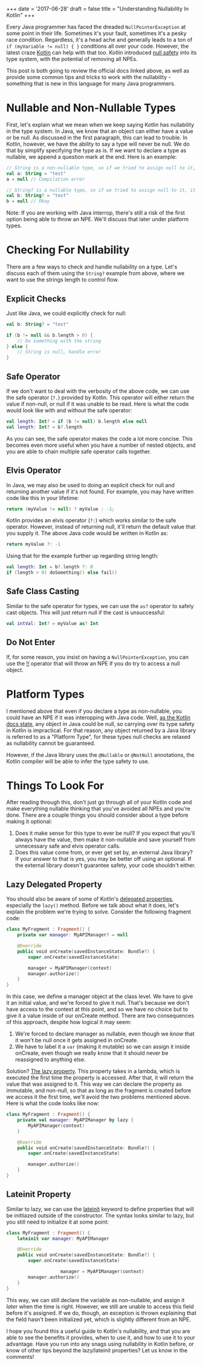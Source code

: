 +++
date = '2017-06-28'
draft = false
title = "Understanding Nullability In Kotlin"
+++

Every Java programmer has faced the dreaded `NullPointerException` at some point in their life. Sometimes it's your fault, sometimes it's a pesky race condition. Regardless, it's a head ache and generally leads to a ton of `if (myVariable != null) { }` conditions all over your code. However, the latest craze [Kotlin](https://kotlinlang.org) can help with that too. Kotlin introduced [null safety](https://kotlinlang.org/docs/reference/null-safety.html) into its type system, with the potential of removing all NPEs. 

This post is both going to review the official docs linked above, as well as provide some common tips and tricks to work with the nullability - something that is new in this language for many Java programmers.

<!--more-->

# Nullable and Non-Nullable Types

First, let's explain what we mean when we keep saying Kotlin has nullability in the type system. In Java, we know that an object can either have a value or be null. As discussed in the first paragraph, this can lead to trouble. In Kotlin, however, we have the ability to say a type will never be null. We do that by simplify specifying the type as is. If we want to declare a type as nullable, we append a question mark at the end. Here is an example:

```kotlin
// String is a non-nullable type, so if we tried to assign null to it, there would be a compilation error
val a: String = "test"
a = null // Compilation error

// String? is a nullable type, so if we tried to assign null to it, it would accept it
val b: String? = "test"
b = null // Okay
```

Note: If you are working with Java interrop, there's still a risk of the first option being able to throw an NPE. We'll discuss that later under platform types.

# Checking For Nullability

There are a few ways to check and handle nullability on a type. Let's discuss each of them using the `String?` example from above, where we want to use the strings length to control flow.

## Explicit Checks

Just like Java, we could explicitly check for null:

```kotlin
val b: String? = "test"

if (b != null && b.length > 0) {
    // Do something with the string
} else {
    // String is null, handle error
}
```

## Safe Operator

If we don't want to deal with the verbosity of the above code, we can use the safe operator (`?.`) provided by Kotlin. This operator will either return the value if non-null, or null if it was unable to be read. Here is what the code would look like with and without the safe operator:

```kotlin
val length: Int? = if (b != null) b.length else null
val length: Int? = b?.length
```

As you can see, the safe operator makes the code a lot more concise. This becomes even more useful when you have a number of nested objects, and you are able to chain multiple safe operator calls together.

## Elvis Operator

In Java, we may also be used to doing an explicit check for null and returning another value if it's not found. For example, you may have written code like this in your lifetime:

```java
return (myValue != null) ? myValue : -1;
```

Kotlin provides an elvis operator (`?:`) which works similar to the safe operator. However, instead of returning null, it'll return the default value that you supply it. The above Java code would be written in Kotlin as:

```kotlin
return myValue ?: -1
```

Using that for the example further up regarding string length:

```kotlin
val length: Int = b?.length ?: 0
if (length > 0) doSomething() else fail()
```

## Safe Class Casting

Similar to the safe operator for types, we can use the `as?` operator to safely cast objects. This will just return null if the cast is unsuccessful:

```kotlin
val intVal: Int? = myValue as? Int
```

## Do Not Enter

If, for some reason, you insist on having a `NullPointerException`, you can use the [!!](https://kotlinlang.org/docs/reference/null-safety.html#the--operator) operator that will throw an NPE if you do try to access a null object.

# Platform Types

I mentioned above that even if you declare a type as non-nullable, you could have an NPE if it was interopping with Java code. Well, [as the Kotlin docs state](https://kotlinlang.org/docs/reference/java-interop.html#null-safety-and-platform-types), any object in Java could be null, so carrying over its type safety in Kotlin is impractical. For that reason, any object returned by a Java library is referred to as a "Platform Type", for these types null checks are relaxed as nullability cannot be guaranteed.

However, if the Java library uses the `@Nullable` or `@NotNull` annotations, the Kotlin compiler will be able to infer the type safety to use.

# Things To Look For

After reading through this, don't just go through all of your Kotlin code and make everything nullable thinking that you've avoided all NPEs and you're done. There are a couple things you should consider about a type before making it optional:

1. Does it make sense for this type to ever be null? If you expect that you'll always have the value, then make it non-nullable and save yourself from unnecessary safe and elvis operator calls.
2. Does this value come from, or ever get set by, an external Java library? If your answer to that is yes, you may be better off using an optional. If the external library doesn't guarantee safety, your code shouldn't either.

## Lazy Delegated Property

You should also be aware of some of Kotlin's [delegated properties](https://kotlinlang.org/docs/reference/delegated-properties.html), especially the `lazy()` method. Before we talk about what it does, let's explain the problem we're trying to solve. Consider the following fragment code:

```kotlin
class MyFragment : Fragment() {
    private var manager: MyAPIManager? = null

    @Override
    public void onCreate(savedInstanceState: Bundle?) {
        super.onCreate(savedInstanceState)

        manager = MyAPIManager(context)
        manager.authorize()
    }
}
```

In this case, we define a manager object at the class level. We have to give it an initial value, and we're forced to give it null. That's because we don't have access to the context at this point, and so we have no choice but to give it a value inside of our onCreate method. There are two consequences of this approach, despite how logical it may seem:

1. We're forced to declare manager as nullable, even though we *know* that it won't be null once it gets assigned in onCreate.
2. We have to label it a `var` (making it mutable) so we can assign it inside onCreate, even though we really know that it should never be reassigned to anything else.

Solution? [The lazy property](https://kotlinlang.org/docs/reference/delegated-properties.html#lazy). This property takes in a lambda, which is executed the first time the property is accessed. After that, it will return the value that was assigned to it. This way we can declare the property as immutable, and non-null, so that as long as the fragment is created before we access it the first time, we'll avoid the two problems mentioned above. Here is what the code looks like now:

```kotlin
class MyFragment : Fragment() {
    private val manager: MyAPIManager by lazy {
        MyAPIManager(context)
    }

    @Override
    public void onCreate(savedInstanceState: Bundle?) {
        super.onCreate(savedInstanceState)

        manager.authorize()
    }
}
```

## Lateinit Property

Similar to lazy, we can use the [lateinit](https://kotlinlang.org/docs/reference/properties.html#late-initialized-properties) keyword to define properties that will be initliazed outside of the constructor. The syntax looks similar to lazy, but you still need to initialize it at some point:

```kotlin
class MyFragment : Fragment() {
    lateinit var manager: MyAPIManager

    @Override
    public void onCreate(savedInstanceState: Bundle?) {
        super.onCreate(savedInstanceState)

                    manager = MyAPIManager(context)
        manager.authorize()
    }
}
```

This way, we can still declare the variable as non-nullable, and assign it *late*r when the time is right. However, we still are unable to access this field before it's assigned. If we do, though, an exception is thrown explaining that the field hasn't been initialized yet, which is slightly different from an NPE.


I hope you found this a useful guide to Kotlin's nullability, and that you are able to see the benefits it provides, when to use it, and how to use it to your advantage. Have you run into any snags using nullability in Kotlin before, or know of other tips beyond the lazy/lateinit properties? Let us know in the comments!